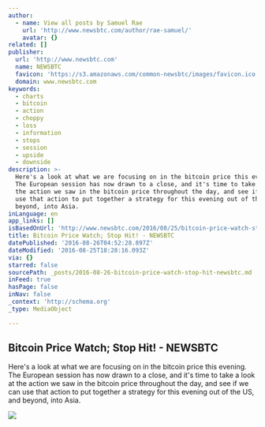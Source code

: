 ```yaml
---
author:
  - name: View all posts by Samuel Rae
    url: 'http://www.newsbtc.com/author/rae-samuel/'
    avatar: {}
related: []
publisher:
  url: 'http://www.newsbtc.com'
  name: NEWSBTC
  favicon: 'https://s3.amazonaws.com/common-newsbtc/images/favicon.ico'
  domain: www.newsbtc.com
keywords:
  - charts
  - bitcoin
  - action
  - choppy
  - loss
  - information
  - stops
  - session
  - upside
  - downside
description: >-
  Here's a look at what we are focusing on in the bitcoin price this evening.
  The European session has now drawn to a close, and it's time to take a look at
  the action we saw in the bitcoin price throughout the day, and see if we can
  use that action to put together a strategy for this evening out of the US, and
  beyond, into Asia.
inLanguage: en
app_links: []
isBasedOnUrl: 'http://www.newsbtc.com/2016/08/25/bitcoin-price-watch-stop-hit/'
title: Bitcoin Price Watch; Stop Hit! - NEWSBTC
datePublished: '2016-08-26T04:52:28.897Z'
dateModified: '2016-08-25T18:28:16.093Z'
via: {}
starred: false
sourcePath: _posts/2016-08-26-bitcoin-price-watch-stop-hit-newsbtc.md
inFeed: true
hasPage: false
inNav: false
_context: 'http://schema.org'
_type: MediaObject

---
```

<article style=""><h1>Bitcoin Price Watch; Stop Hit! - NEWSBTC</h1><p>Here's a look at what we are focusing on in the bitcoin price this evening. The European session has now drawn to a close, and it's time to take a look at the action we saw in the bitcoin price throughout the day, and see if we can use that action to put together a strategy for this evening out of the US, and beyond, into Asia.</p><img src="http://s3.amazonaws.com/main-newsbtc-images/2016/08/25190142/Screen-Shot-2016-08-25-at-19.56.30.png" /></article>